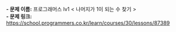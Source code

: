 **- 문제 이름:** 프로그래머스 lv1 < 나머지가 1이 되는 수 찾기 >  
**- 문제 링크:** https://school.programmers.co.kr/learn/courses/30/lessons/87389
